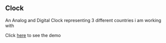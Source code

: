 ## Clock

An Analog and Digital Clock representing 3 different countries i am working with

Click [here]() to see the demo